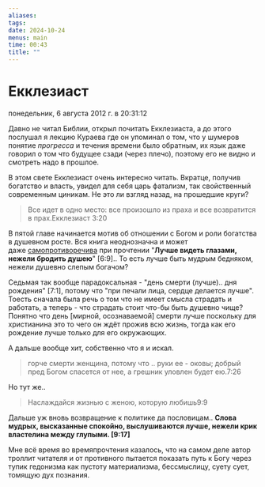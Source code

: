 ```yaml
---
aliases: 
tags: 
date: 2024-10-24
menus: main
time: 00:43
title: ""
---
```

# Екклезиаст
понедельник, 6 августа 2012 г. в 20:31:12

Давно не читал Библии, открыл почитать Екклезиаста, а до этого послушал я лекцию Кураева где он упоминал о том, что у шумеров понятие _прогресса_ и течения времени было обратным, их язык даже говорил о том что будущее сзади (через плечо), поэтому его не видно и смотреть надо в прошлое. 

В этом свете Екклезиаст очень интересно читать. Вкратце, получив богатство и власть, увидел для себя царь фатализм, так свойственный современным циникам. Не это ли взгляд назад, на прошедшие круги? 

> Все идет в одно место: все произошло из праха и все возвратится в прах.Екклезиаст 3:20

В пятой главе начинается мотив об отношении с Богом и роли богатства в душевном росте. Вся книга неоднозначна и может даже [самопротиворечива](http://rummuseum.ru/portal/node/2459) при прочтении "**Лучше видеть глазами, нежели бродить душею**" [6:9].. То есть лучше быть мудрым бедняком, нежели душевно слепым богачом? 

Седьмая так вообще парадоксальная - "день смерти (лучше).. дня рождения" [7:1], потому что "при печали лица, сердце делается лучше". Тоесть сначала была речь о том что не имеет смысла страдать и работать, а теперь - что страдать стоит что-бы быть душевно чище? Понятно что день [мирной, осознаваемой] смерти лучше поскольку для христианина это то чего он ждёт прожив всю жизнь, тогда как его рождение лучше только для его окружающих.

А дальше вообще хит, собственно что я и искал.

> горче смерти женщина, потому что .. руки ее - оковы; добрый пред Богом спасется от нее, а грешник уловлен будет ею.7:26

Но тут же..

> Наслаждайся жизнью с женою, которую любишь9:9

Дальше уж вновь возвращение к политике да пословицам.. **Слова мудрых, высказанные спокойно, выслушиваются лучше, нежели крик властелина между глупыми. [9:17]**

Мне всё время во времяпрочтения казалось, что на самом деле автор троллит читателя и от противного пытается показать путь к Богу через тупик гедонизма как пустоту материализма, бессмыслицу, суету сует, томящую дух познания.